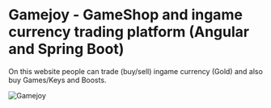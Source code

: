 # Gamejoy - GameShop and ingame currency trading platform (Angular and Spring Boot)
On this website people can trade (buy/sell) ingame currency (Gold) and also buy Games/Keys and Boosts.

![Gamejoy](https://github.com/Bastian26/Gaming-and-ingame-currency-shop/assets/60541600/0a91cc71-0c2d-4ae7-8e03-62fed015046c)



